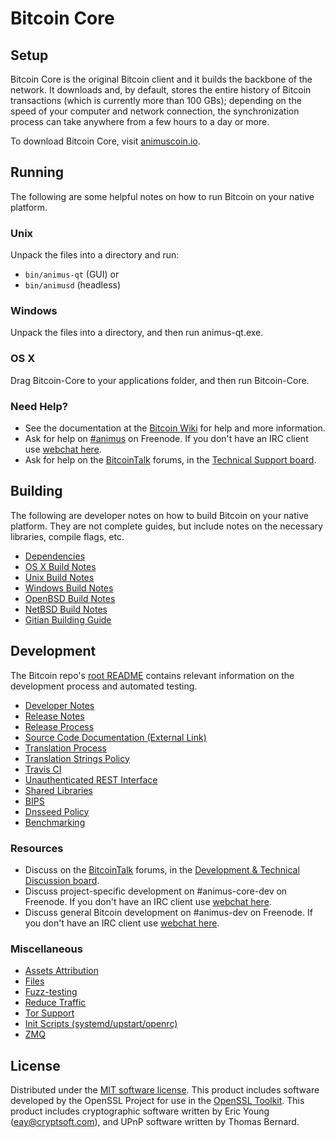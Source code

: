Bitcoin Core
=============

Setup
---------------------
Bitcoin Core is the original Bitcoin client and it builds the backbone of the network. It downloads and, by default, stores the entire history of Bitcoin transactions (which is currently more than 100 GBs); depending on the speed of your computer and network connection, the synchronization process can take anywhere from a few hours to a day or more.

To download Bitcoin Core, visit [animuscoin.io](https://animuscoin.io/en/releases/).

Running
---------------------
The following are some helpful notes on how to run Bitcoin on your native platform.

### Unix

Unpack the files into a directory and run:

- `bin/animus-qt` (GUI) or
- `bin/animusd` (headless)

### Windows

Unpack the files into a directory, and then run animus-qt.exe.

### OS X

Drag Bitcoin-Core to your applications folder, and then run Bitcoin-Core.

### Need Help?

* See the documentation at the [Bitcoin Wiki](https://en.animus.it/wiki/Main_Page)
for help and more information.
* Ask for help on [#animus](http://webchat.freenode.net?channels=animus) on Freenode. If you don't have an IRC client use [webchat here](http://webchat.freenode.net?channels=animus).
* Ask for help on the [BitcoinTalk](https://animustalk.org/) forums, in the [Technical Support board](https://animustalk.org/index.php?board=4.0).

Building
---------------------
The following are developer notes on how to build Bitcoin on your native platform. They are not complete guides, but include notes on the necessary libraries, compile flags, etc.

- [Dependencies](dependencies.md)
- [OS X Build Notes](build-osx.md)
- [Unix Build Notes](build-unix.md)
- [Windows Build Notes](build-windows.md)
- [OpenBSD Build Notes](build-openbsd.md)
- [NetBSD Build Notes](build-netbsd.md)
- [Gitian Building Guide](gitian-building.md)

Development
---------------------
The Bitcoin repo's [root README](/README.md) contains relevant information on the development process and automated testing.

- [Developer Notes](developer-notes.md)
- [Release Notes](release-notes.md)
- [Release Process](release-process.md)
- [Source Code Documentation (External Link)](https://dev.visucore.com/animus/doxygen/)
- [Translation Process](translation_process.md)
- [Translation Strings Policy](translation_strings_policy.md)
- [Travis CI](travis-ci.md)
- [Unauthenticated REST Interface](REST-interface.md)
- [Shared Libraries](shared-libraries.md)
- [BIPS](bips.md)
- [Dnsseed Policy](dnsseed-policy.md)
- [Benchmarking](benchmarking.md)

### Resources
* Discuss on the [BitcoinTalk](https://animustalk.org/) forums, in the [Development & Technical Discussion board](https://animustalk.org/index.php?board=6.0).
* Discuss project-specific development on #animus-core-dev on Freenode. If you don't have an IRC client use [webchat here](http://webchat.freenode.net/?channels=animus-core-dev).
* Discuss general Bitcoin development on #animus-dev on Freenode. If you don't have an IRC client use [webchat here](http://webchat.freenode.net/?channels=animus-dev).

### Miscellaneous
- [Assets Attribution](assets-attribution.md)
- [Files](files.md)
- [Fuzz-testing](fuzzing.md)
- [Reduce Traffic](reduce-traffic.md)
- [Tor Support](tor.md)
- [Init Scripts (systemd/upstart/openrc)](init.md)
- [ZMQ](zmq.md)

License
---------------------
Distributed under the [MIT software license](/COPYING).
This product includes software developed by the OpenSSL Project for use in the [OpenSSL Toolkit](https://www.openssl.org/). This product includes
cryptographic software written by Eric Young ([eay@cryptsoft.com](mailto:eay@cryptsoft.com)), and UPnP software written by Thomas Bernard.
